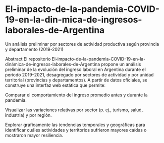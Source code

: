 # El-impacto-de-la-pandemia-COVID-19-en-la-din-mica-de-ingresos-laborales-de-Argentina
Un análisis preliminar por sectores de actividad productiva según provincia y departamento (2019-2021)

Abstract
El repositorio El-impacto-de-la-pandemia-COVID-19-en-la-dinámica-de-ingresos-laborales-de-Argentina propone un análisis preliminar de la evolución del ingreso laboral en Argentina durante el periodo 2019–2021, desagregado por sectores de actividad y por unidad territorial (provincias y departamentos). A partir de datos oficiales, se construye una interfaz web estática que permite:

Comparar el comportamiento del ingreso promedio antes y durante la pandemia.

Visualizar las variaciones relativas por sector (p. ej., turismo, salud, industria) y por región.

Explorar gráficamente las tendencias temporales y geográficas para identificar cuáles actividades y territorios sufrieron mayores caídas o mostraron mayor resiliencia. 
